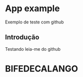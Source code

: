 # App example
Exemplo de teste com github
## Introdução

Testando leia-me do github
# BIFEDECALANGO
